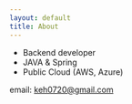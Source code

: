 ```yaml
---
layout: default
title: About
---
```


* Backend developer
* JAVA & Spring
* Public Cloud (AWS, Azure)

email: keh0720@gmail.com
